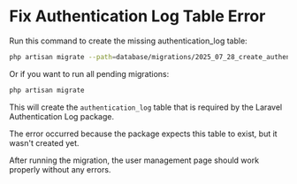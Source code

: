 # Fix Authentication Log Table Error

Run this command to create the missing authentication_log table:

```bash
php artisan migrate --path=database/migrations/2025_07_28_create_authentication_log_table.php
```

Or if you want to run all pending migrations:

```bash
php artisan migrate
```

This will create the `authentication_log` table that is required by the Laravel Authentication Log package.

The error occurred because the package expects this table to exist, but it wasn't created yet.

After running the migration, the user management page should work properly without any errors.
